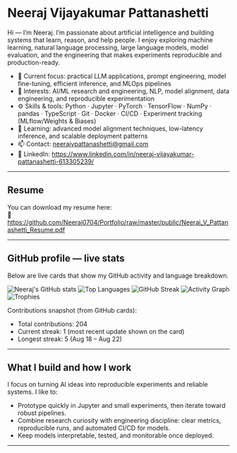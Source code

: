 # Neeraj Vijayakumar Pattanashetti

Hi — I’m Neeraj. I’m passionate about artificial intelligence and building systems that learn, reason, and help people. I enjoy exploring machine learning, natural language processing, large language models, model evaluation, and the engineering that makes experiments reproducible and production-ready.

- 🔭 Current focus: practical LLM applications, prompt engineering, model fine-tuning, efficient inference, and MLOps pipelines  
- 🧠 Interests: AI/ML research and engineering, NLP, model alignment, data engineering, and reproducible experimentation  
- ⚙️ Skills & tools: Python · Jupyter · PyTorch · TensorFlow · NumPy · pandas · TypeScript · Git · Docker · CI/CD · Experiment tracking (MLflow/Weights & Biases)  
- 🌱 Learning: advanced model alignment techniques, low-latency inference, and scalable deployment patterns  
- 📫 Contact: neerajvpattanashetti@gmail.com  
- 🔗 LinkedIn: https://www.linkedin.com/in/neeraj-vijayakumar-pattanashetti-613305239/

---

## Resume
You can download my resume here:  
🔗 https://github.com/Neeraj0704/Portfolio/raw/master/public/Neeraj_V_Pattanashetti_Resume.pdf

---

## GitHub profile — live stats
Below are live cards that show my GitHub activity and language breakdown.

![Neeraj's GitHub stats](https://github-readme-stats.vercel.app/api?username=Neeraj0704&show_icons=true&theme=tokyonight)
![Top Languages](https://github-readme-stats.vercel.app/api/top-langs/?username=Neeraj0704&layout=compact&theme=tokyonight)
![GitHub Streak](https://github-readme-streak-stats.herokuapp.com/?user=Neeraj0704&theme=tokyonight)
![Activity Graph](https://activity-graph.herokuapp.com/graph?username=Neeraj0704&theme=github)
![Trophies](https://github-profile-trophy.vercel.app/?username=Neeraj0704&theme=tokyonight&row=1&column=7)

Contributions snapshot (from GitHub cards):
- Total contributions: 204  
- Current streak: 1 (most recent update shown on the card)  
- Longest streak: 5 (Aug 18 – Aug 22)

---

## What I build and how I work
I focus on turning AI ideas into reproducible experiments and reliable systems. I like to:
- Prototype quickly in Jupyter and small experiments, then iterate toward robust pipelines.
- Combine research curiosity with engineering discipline: clear metrics, reproducible runs, and automated CI/CD for models.
- Keep models interpretable, tested, and monitorable once deployed.

---

